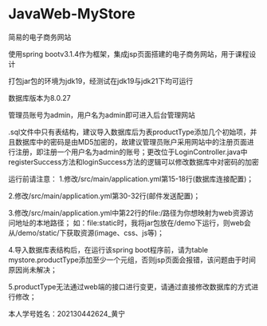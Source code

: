 # JavaWeb-MyStore
简易的电子商务网站

使用spring bootv3.1.4作为框架，集成jsp页面搭建的电子商务网站，用于课程设计

打包jar包的环境为jdk19，经测试在jdk19与jdk21下均可运行

数据库版本为8.0.27

管理员账号为admin，用户名为admin即可进入后台管理网站

.sql文件中只有表结构，建议导入数据库后为表productType添加几个初始项，并且数据库中的密码是由MD5加密的，故建议管理员账户采用网站中的注册页面进行注册，即注册一个用户名为admin的账号；更改位于LoginController.java中registerSuccess方法和loginSuccess方法的逻辑可以修改数据库中对密码的加密




运行前请注意：
1.修改/src/main/application.yml第15-18行(数据库连接配置)；

2.修改/src/main/application.yml第30-32行(邮件发送配置)；

3.修改/src/main/application.yml中第22行的file:/路径为你想映射为web资源访问地址的本地路径；
  如：file:static时，我将jar包放在/demo下运行，则web会从/demo/static/下获取资源(image、css、js等)；
	
4.导入数据库表结构后，在运行该spring boot程序前，请为table mystore.productType添加至少一个元组，否则jsp页面会报错，该问题由于时间原因尚未解决；

5.productType无法通过web端的接口进行变更，请通过直接修改数据库的方式进行修改；

本人学号姓名：202130442624_黄宁
